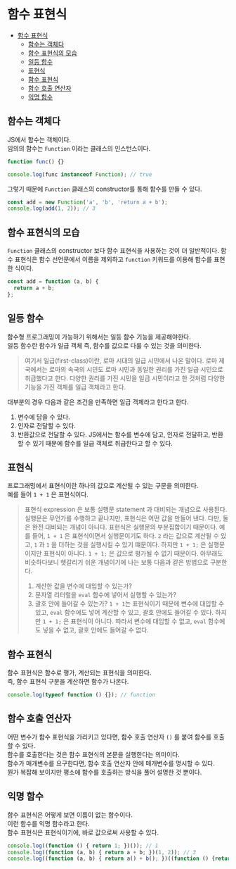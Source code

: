 # 함수 표현식

- [함수 표현식](#함수-표현식)
  - [함수는 객체다](#함수는-객체다)
  - [함수 표현식의 모습](#함수-표현식의-모습)
  - [일등 함수](#일등-함수)
  - [표현식](#표현식)
  - [함수 표현식](#함수-표현식-1)
  - [함수 호출 연산자](#함수-호출-연산자)
  - [익명 함수](#익명-함수)

## 함수는 객체다

JS에서 함수는 객체이다.  
임의의 함수는 `Function` 이라는 클래스의 인스턴스이다.

```js
function func() {}

console.log(func instanceof Function); // true
```

그렇기 때문에 `Function` 클래스의 constructor를 통해 함수를 만들 수 있다.

```js
const add = new Function('a', 'b', 'return a + b');
console.log(add(1, 2)); // 3
```

## 함수 표현식의 모습

`Function` 클래스의 constructor 보다 함수 표현식을 사용하는 것이 더 일반적이다.
함수 표현식은 함수 선언문에서 이름을 제외하고 `function` 키워드를 이용해 함수를 표현한 식이다.

```js
const add = function (a, b) {
  return a + b;
};
```

## 일등 함수

함수형 프로그래밍이 가능하기 위해서는 일등 함수 기능을 제공해야한다.  
일등 함수란 함수가 일급 객체 즉, 함수를 값으로 다룰 수 있는 것을 의미한다.

> 여기서 일급(first-class)이란, 로마 시대의 일급 시민에서 나온 말이다. 로마 제국에서는 로마의 속국의 시민도 로마 시민과 동일한 권리를 가진 일급 시민으로 취급했다고 한다. 다양한 권리를 가진 시민을 일급 시민이라고 한 것처럼 다양한 기능을 가진 객체를 일급 객체라고 한다.

대부분의 경우 다음과 같은 조건을 만족하면 일급 객체라고 한다고 한다.

1. 변수에 담을 수 있다.
2. 인자로 전달할 수 있다.
3. 반환값으로 전달할 수 있다.
   JS에서는 함수를 변수에 담고, 인자로 전달하고, 반환할 수 있기 때문에 함수를 일급 객체로 취급한다고 할 수 있다.

## 표현식

프로그래밍에서 표현식이란 하나의 값으로 계산될 수 있는 구문을 의미한다.  
예를 들어 `1 + 1` 은 표현식이다.

> 표현식 expression 은 보통 실행문 statement 과 대비되는 개념으로 사용된다. 실행문은 무언가를 수행하고 끝나지만, 표현식은 어떤 값을 만들어 낸다. 다만, 둘은 완전 대비되는 개념이 아니다. 표현식은 실행문의 부분집합이기 때문이다. 예를 들어, `1 + 1` 은 표현식이면서 실행문이기도 하다. `2` 라는 값으로 계산될 수 있고, `1` 과 `1` 을 더하는 것을 실행시킬 수 있기 떄문이다. 하지만 `1 + 1;` 은 실행문이지만 표현식이 아니다. `1 + 1;` 은 값으로 평가될 수 없기 때문이다. 아무래도 비슷하다보니 헷갈리기 쉬운 개념이기에 나는 보통 다음과 같은 방법으로 구분한다.
>
> 1. 계산한 값을 변수에 대입할 수 있는가?
> 2. 문자열 리터럴을 `eval` 함수에 넣어서 실행할 수 있는가?
> 3. 괄호 안에 들어갈 수 있는가?
>    `1 + 1`는 표현식이기 때문에 변수에 대입할 수 있고, `eval` 함수에도 넣어 계산할 수 있고, 괄호 안에도 들어갈 수 있다. 하지만 `1 + 1;` 은 표현식이 아니다. 따라서 변수에 대입할 수 없고, `eval` 함수에도 넣을 수 없고, 괄호 안에도 들어갈 수 없다.

## 함수 표현식

함수 표현식은 함수로 평가, 계산되는 표현식을 의미한다.  
즉, 함수 표현식 구문을 계산하면 함수가 나온다.

```js
console.log(typeof function () {}); // function
```

## 함수 호출 연산자

어떤 변수가 함수 표현식을 가리키고 있다면, 함수 호출 연산자 `()` 를 붙여 함수를 호출할 수 있다.  
함수를 호출한다는 것은 함수 표현식의 본문을 실행한다는 의미이다.  
함수가 매개변수를 요구한다면, 함수 호출 연산자 안에 매개변수를 명시할 수 있다.  
뭔가 복잡해 보이지만 평소에 함수를 호출하는 방식을 풀어 설명한 것 뿐이다.

## 익명 함수

함수 표현식은 어떻게 보면 이름이 없는 함수이다.  
이런 함수를 익명 함수라고 한다.  
함수 표현식은 표현식이기에, 바로 값으로써 사용할 수 있다.

```js
console.log((function () { return 1; })()); // 1
console.log((function (a, b) { return a + b; })(1, 2)); // 3
console.log((function (a, b) { return a() + b(); })((function () {return 3}), (function () {return 4}))); // 7
```
